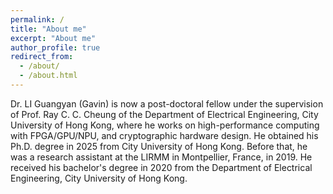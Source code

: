 ```yaml
---
permalink: /
title: "About me"
excerpt: "About me"
author_profile: true
redirect_from: 
  - /about/
  - /about.html
---
```


Dr. LI Guangyan (Gavin) is now a post-doctoral fellow under the supervision of Prof. Ray C. C. Cheung of the Department of Electrical Engineering, City University of Hong Kong, where he works on high-performance computing with FPGA/GPU/NPU, and cryptographic hardware design. He obtained his Ph.D. degree in 2025 from City University of Hong Kong. Before that, he was a research assistant at the LIRMM in Montpellier, France, in 2019. He received his bachelor's degree in 2020 from the Department of Electrical Engineering, City University of Hong Kong.